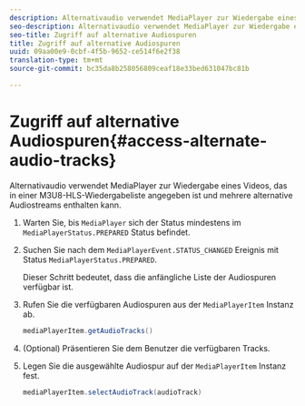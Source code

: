 ```yaml
---
description: Alternativaudio verwendet MediaPlayer zur Wiedergabe eines Videos, das in einer M3U8-HLS-Wiedergabeliste angegeben ist und mehrere alternative Audiostreams enthalten kann.
seo-description: Alternativaudio verwendet MediaPlayer zur Wiedergabe eines Videos, das in einer M3U8-HLS-Wiedergabeliste angegeben ist und mehrere alternative Audiostreams enthalten kann.
seo-title: Zugriff auf alternative Audiospuren
title: Zugriff auf alternative Audiospuren
uuid: 09aa00e9-0cbf-4f5b-9652-ce514f6e2f38
translation-type: tm+mt
source-git-commit: bc35da8b258056809ceaf18e33bed631047bc81b

---
```



# Zugriff auf alternative Audiospuren{#access-alternate-audio-tracks}

Alternativaudio verwendet MediaPlayer zur Wiedergabe eines Videos, das in einer M3U8-HLS-Wiedergabeliste angegeben ist und mehrere alternative Audiostreams enthalten kann.

1. Warten Sie, bis `MediaPlayer` sich der Status mindestens im `MediaPlayerStatus.PREPARED` Status befindet.
1. Suchen Sie nach dem `MediaPlayerEvent.STATUS_CHANGED` Ereignis mit Status `MediaPlayerStatus.PREPARED`.

   Dieser Schritt bedeutet, dass die anfängliche Liste der Audiospuren verfügbar ist.

1. Rufen Sie die verfügbaren Audiospuren aus der `MediaPlayerItem` Instanz ab.

   ```java
   mediaPlayerItem.getAudioTracks()
   ```

1. (Optional) Präsentieren Sie dem Benutzer die verfügbaren Tracks.
1. Legen Sie die ausgewählte Audiospur auf der `MediaPlayerItem` Instanz fest.

   ```java
   mediaPlayerItem.selectAudioTrack(audioTrack)
   ```
